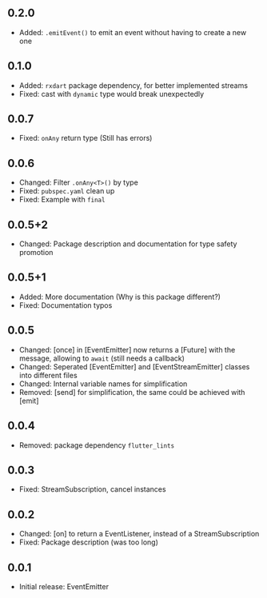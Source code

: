 ## 0.2.0

* Added: `.emitEvent()` to emit an event without having to create a new one 

## 0.1.0

* Added: `rxdart` package dependency, for better implemented streams
* Fixed: cast with `dynamic` type would break unexpectedly

## 0.0.7

* Fixed: `onAny` return type (Still has errors)

## 0.0.6

* Changed: Filter `.onAny<T>()` by type
* Fixed: `pubspec.yaml` clean up
* Fixed: Example with `final`

## 0.0.5+2

* Changed: Package description and documentation for type safety promotion

## 0.0.5+1

* Added: More documentation (Why is this package different?)
* Fixed: Documentation typos

## 0.0.5

* Changed: [once] in [EventEmitter] now returns a [Future] with the message, allowing to `await` (still needs a callback)
* Changed: Seperated [EventEmitter] and [EventStreamEmitter] classes into different files
* Changed: Internal variable names for simplification
* Removed: [send] for simplification, the same could be achieved with [emit]

## 0.0.4

* Removed: package dependency `flutter_lints`

## 0.0.3

* Fixed: StreamSubscription, cancel instances

## 0.0.2

* Changed: [on] to return a EventListener, instead of a StreamSubscription
* Fixed: Package description (was too long)

## 0.0.1

* Initial release: EventEmitter
